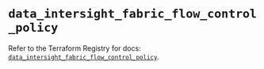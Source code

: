 # `data_intersight_fabric_flow_control_policy`

Refer to the Terraform Registry for docs: [`data_intersight_fabric_flow_control_policy`](https://registry.terraform.io/providers/ciscodevnet/intersight/1.0.71/docs/data-sources/fabric_flow_control_policy).

